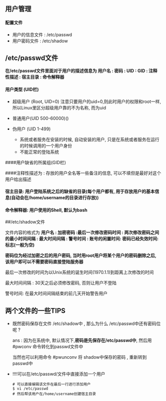 ## 用户管理

#### 配置文件

* 用户的信息文件 : /etc/passwd
* 用户密码文件 : /etc/shadow





## /etc/passwd文件

**在/etc/passwd文件里面对于用户的描述信息为 用户名 : 密码 : UID : GID : 注释性描述 : 宿主目录 : 命令解释器**



#### 用户类型 (UID栏)

* 超级用户 (Root, UID=0) 注意只要用户的uid=0,则此时用户的权限和root一样, 所以Linux里区分超级用户靠的不为名称, 而为uid

* 普通用户(UID 500-60000)()

* 伪用户 (UID 1-499) 

  * 系统或者服务在安装的时候, 自动安装的用户, 只是在系统或者服务在运行的时候调用的一个用户身份
  * 不能正常的登陆系统


####用户缺省的所属组(GID栏)



####注释性描述为 : 存放的用户全名等一些备注的信息, 可以不填但是最好对这个用户给出描述



#### 宿主目录: 用户登陆系统之后的缺省的目录(每个用户都有, 用于存放用户的基本信息(自动会在/home/username的目录进行存放))



#### 命令解释器: 用户使用的Shell, 默认为bash





##/etc/shadow文件

文件内容的格式为 **用户名 : 加密密码 :最后一次修改密码时间 :  两次修改密码之间的最小时间间隔 : 最大时间间隔 : 警号时间 : 账号的闲置时间: 密码已经失效时间: 标志(一般为空)**

**密码位为经过加密之后的用户密码, 当时用root用户将某个用户的密码删除之后, 该用户即可以不需要密码直接登陆服务器**

最后一次修改的时间为以Unix系统的诞生时间(1970.1.1)到距离上次修改的时间

最大时间间隔 : 30天之后必须修改密码, 否则让用户不登陆

警号时间: 在最大时间间隔结束的前几天开始警告用户





## 两个文件的一些TIPS

* 既然密码保存在文件 /etc/shadow中 , 那么为什么 /etc/passwd中还有密码位呢 ?

  ans : 因为在系统中, 默认情况下,**密码是先保存在/etc/passwd中**, 然后用 #pwconv 命令转化到passwd文件中

  当然也可以利用命令 #pwunconv 将 shadow中保存的密码 , 重新转到 passwd中

* !!!!可以在/etc/passwd/文件中直接添加一个用户

  ~~~shell
  # 可以直接编辑该文件在最后一行进行添加用户
  $ vi /etc/passwd 
  # 然后帮该用户在/home/username创建宿主目录
  
  ~~~
















